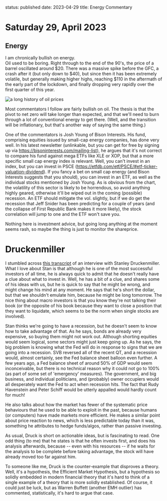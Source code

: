 status: published
date: 2023-04-29
title: Energy Commentary

# Saturday 29, April 2023

## Energy 

I am chronically bullish on energy.  
Oil used to be boring. 
Right through to the end of the 90's, the price of a barrel oscillated around $20.
There was a massive spike before the GFC, a crash after it (but only down to $40), 
but since then it has been extremely volatile, but generally making higher highs, 
reaching $110 in the aftermath of the early part of the lockdown, and finally dropping very rapidly
over the first quarter of this year.

![a long history of oil prices]({attach}cl1_com.svg)

Most commentators I follow are fairly bullish on oil. 
The thesis is that the pivot to net zero will take longer than expected, 
and that we'll need to burn through a lot of conventional energy to
get there.
(Well, and the transition will be inflationary, but that's another way of saying
the same thing.)

One of the commentators is Josh Young of Bison Interests. His fund, comprising equities issued by small-cap
energy companies, has done very well.
In his latest newsletter (unlinkable, but you can get for free by signing up via <https://bisoninterests.com/mailing-list>),
he argues that it's not correct to compare his fund against mega ETFs like XLE or XOP, but that a more specific small cap energy index
is relevant.
Well, you can't invest in an index, but you can invest in PSCE (<https://etfdb.com/etf/PSCE/#etf-ticker-valuation-dividend>).
If you fancy a bet on small cap energy (and Bison Interests suggests that you should), you can invest in an ETF, as well as the
individual stocks mentioned by Josh Young. As is obvious from the chart, the volatility of this sector is likely to be horrendous, 
so avoid anything highly geared, otherwise it'll be wiped out in the coming (possible) recession.
An ETF should mitigate the vol. slightly, but if we do get the recession that Jeff Snider has been predicting for a couple of years
(and the collapse of First Republic Bank makes it more likely), the stock correlation will jump to one and the ETF won't save you.

Nothing here is investment advice, but going long anything at the moment seems rash, so maybe the thing is just to monitor the shareprice.

# Druckenmiller

I stumbled across [this transcript](https://tidalwave.substack.com/p/transcript-druckenmiller-april-2023) of an interview with Stanley Druckenmiller.
What I love about Stan is that although he is one of the most successful investors of all time, 
he is always quick to admit that he doesn't really have a clue about what to invest in.
Well, he has a bit of a clue, and shares some of his ideas with us, but he is quick to say that he might be wrong,
and might change his mind at any moment. He says that he's short the dollar, but that we shouldn't emulate him, 
because he might be long tomorrow. The nice thing about macro investors is that you know they're not talking their book
(or the opposite of his book because they want to close a position that they want to liquidate, which seems to be the norm
when single stocks are involved).

Stan thinks we're going to have a recession, but he doesn't seem to know how to take advantage of that. 
As he says, bonds are already very expensive, so buying them might not work out. 
Although shorting equities would seem logical, some sectors might just keep going up.
As he says, the big problem is knowing what the Fed will do in response to signs that we are going into a recession.
SVB reversed all of the recent QT, and a recession would, almost certainly, see the Fed balance sheet balloon even further.
A few years ago, a Fed balance sheet of around 50% of GDP would seem inconceivable, but there is no technical reason why it 
could not go to 100% (as part of some set of 'emergency' measures). The government, and big business, and individual politicians, 
and (probably) owner occupiers would all desperately want the Fed to act when recession hits. The fact that Rudy Havenstein and 
Peter Schiff would be utterly appalled would hardly count for much!

He also talks about how the market has fewer of the systematic price behaviours that he used to be able to exploit in the past,
because humans (or computers) have made markets more efficient. 
He makes a similar point about price reaction to news, which is less predictable today than it was, something
he attributes to hedge funds/algos, rather than passive investing.


As usual, Druck is short on actionable ideas, but is fascinating to read.
One odd thing (to me) that he states is that he often invests first, and does his analysis afterwards, 
because -- even with his resources -- if he waits for the analysis to be complete before taking advantage,
the stock will have already moved too far against him.

To someone like me, Druck is the counter-example that disproves a theory.
Well, it's a hypothesis, the Efficient Market Hypothesis, but a hypothesis so solidly embedded in modern financial theory
that it's hard to think of a single example of a theory that is more solidly established.
Of course, it could just be luck, but as Warren Buffett (another EMH outlier) has commented, 
statistically, it's hard to argue that case.






